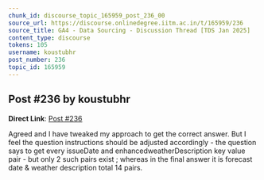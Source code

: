 ```yaml
---
chunk_id: discourse_topic_165959_post_236_00
source_url: https://discourse.onlinedegree.iitm.ac.in/t/165959/236
source_title: GA4 - Data Sourcing - Discussion Thread [TDS Jan 2025]
content_type: discourse
tokens: 105
username: koustubhr
post_number: 236
topic_id: 165959
---
```


## Post #236 by koustubhr

**Direct Link**: [Post #236](https://discourse.onlinedegree.iitm.ac.in/t/165959/236)

Agreed and I have tweaked my approach to get the correct answer. But I feel the question instructions should be adjusted accordingly - the question says to get every issueDate and enhancedweatherDescription key value pair - but only 2 such pairs exist ; whereas in the final answer it is forecast date &amp; weather description total 14 pairs.
